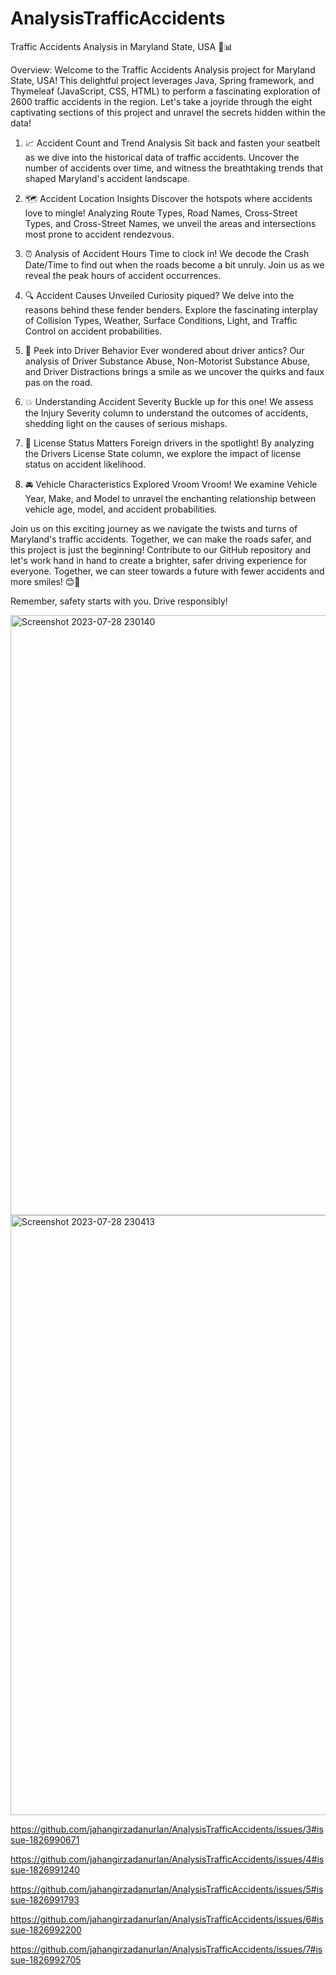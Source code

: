 # AnalysisTrafficAccidents

Traffic Accidents Analysis in Maryland State, USA 🚗📊


Overview:
Welcome to the Traffic Accidents Analysis project for Maryland State, USA! This delightful project leverages Java, Spring framework, and Thymeleaf (JavaScript, CSS, HTML) to perform a fascinating exploration of 2600 traffic accidents in the region. Let's take a joyride through the eight captivating sections of this project and unravel the secrets hidden within the data!

1. 📈 Accident Count and Trend Analysis
Sit back and fasten your seatbelt as we dive into the historical data of traffic accidents. Uncover the number of accidents over time, and witness the breathtaking trends that shaped Maryland's accident landscape.

2. 🗺️ Accident Location Insights
Discover the hotspots where accidents love to mingle! Analyzing Route Types, Road Names, Cross-Street Types, and Cross-Street Names, we unveil the areas and intersections most prone to accident rendezvous.

3. ⏰ Analysis of Accident Hours
Time to clock in! We decode the Crash Date/Time to find out when the roads become a bit unruly. Join us as we reveal the peak hours of accident occurrences.

4. 🔍 Accident Causes Unveiled
Curiosity piqued? We delve into the reasons behind these fender benders. Explore the fascinating interplay of Collision Types, Weather, Surface Conditions, Light, and Traffic Control on accident probabilities.

5. 🚦 Peek into Driver Behavior
Ever wondered about driver antics? Our analysis of Driver Substance Abuse, Non-Motorist Substance Abuse, and Driver Distractions brings a smile as we uncover the quirks and faux pas on the road.

6. 💥 Understanding Accident Severity
Buckle up for this one! We assess the Injury Severity column to understand the outcomes of accidents, shedding light on the causes of serious mishaps.

7. 🚗 License Status Matters
Foreign drivers in the spotlight! By analyzing the Drivers License State column, we explore the impact of license status on accident likelihood.

8. 🚘 Vehicle Characteristics Explored
Vroom Vroom! We examine Vehicle Year, Make, and Model to unravel the enchanting relationship between vehicle age, model, and accident probabilities.

Join us on this exciting journey as we navigate the twists and turns of Maryland's traffic accidents. Together, we can make the roads safer, and this project is just the beginning! Contribute to our GitHub repository and let's work hand in hand to create a brighter, safer driving experience for everyone. Together, we can steer towards a future with fewer accidents and more smiles! 😊🚀

Remember, safety starts with you. Drive responsibly!

<img width="960" alt="Screenshot 2023-07-28 230140" src="https://github.com/jahangirzadanurlan/AnalysisTrafficAccidents/assets/103985861/7a2cc9d6-c76d-427c-9844-ba60107ad82b">

<img width="960" alt="Screenshot 2023-07-28 230413" src="https://github.com/jahangirzadanurlan/AnalysisTrafficAccidents/assets/103985861/fa56ce90-950a-46b2-925f-54b16b4ad782">

https://github.com/jahangirzadanurlan/AnalysisTrafficAccidents/issues/3#issue-1826990671

https://github.com/jahangirzadanurlan/AnalysisTrafficAccidents/issues/4#issue-1826991240

https://github.com/jahangirzadanurlan/AnalysisTrafficAccidents/issues/5#issue-1826991793

https://github.com/jahangirzadanurlan/AnalysisTrafficAccidents/issues/6#issue-1826992200

https://github.com/jahangirzadanurlan/AnalysisTrafficAccidents/issues/7#issue-1826992705
